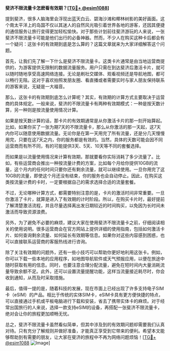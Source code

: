 **斐济不限流量卡怎麽看有效期？[[TG💪+ @esim1088](https://t.me/s/esim1088)]**

提到斐济，很多人脑海里会浮现出蓝天白云、碧海沙滩和椰林树影的美好画面。这个南太平洋上的岛国不仅以其迷人的自然风光吸引着世界各地的游客，还因其便捷的通信服务让旅行变得更加轻松愉快。对于那些计划前往斐济游玩的人来说，一张斐济不限流量卡可能是他们出行的必备神器。然而，不少人在购买这种卡后都会有一个疑问：这张卡的有效期到底是怎么算的？这篇文章就来为大家详细解答这个问题。

首先，让我们先了解一下什么是斐济不限流量卡。这类卡片通常是由当地运营商提供的，为游客提供无限制的数据流量服务。用户只需在到达斐济后激活卡片，就可以随时随地享受高速网络连接。无论是刷社交媒体、观看视频还是导航地图，都可以畅行无阻。这对于喜欢拍照发朋友圈、看直播或者需要实时与家人朋友保持联系的游客来说，无疑是一大福音。

那么，这张卡的有效期到底怎么计算呢？其实，有效期的计算方式主要取决于运营商的具体规定。一般来说，斐济的不限流量卡有两种有效期模式：一种是按天数计算，另一种则是按流量使用情况计算。

如果是按天数计算的话，那卡片的有效期通常是从你激活卡片的那一刻开始算起。比如，如果你买了一张为期7天的不限流量卡，那么从你激活的那一天起，这7天内你可以随意使用数据流量。无论你是在第一天用完了所有流量，还是分几天慢慢用完，只要在这7天之内，你的服务都是有效的。当然，具体的天数可能会因不同运营商而有所不同，有的可能提供3天、5天、10天等不同的套餐选择。

而如果是以流量使用情况来计算有效期，那就要看你实际消耗了多少流量了。比如，有些运营商会推出一种按流量计费的方案，比如每个月给你提供10GB的流量，这个月内的任何时间只要你还有剩余流量，就可以继续使用。一旦你用完了这10GB的流量，即使这个月还没有结束，你的服务也会自动停止。因此，在购买这类按流量计费的卡时，一定要根据自己的需求选择合适的流量套餐。

不过，无论哪种计算方式，都需要特别注意的是，卡片的激活时间非常重要。一旦你激活了卡片，就算是进入了有效期的计时阶段。所以，在购买卡片时，最好提前了解清楚激活流程，并且尽量选择离出发日期较近的时间购买，以免因为长时间未激活而导致资源浪费。

另外，为了避免不必要的麻烦，建议大家在使用斐济不限流量卡之前，仔细阅读相关的使用说明。很多运营商会在官方网站上提供详细的使用指南，包括如何激活卡片、如何查询剩余流量、如何延长有效期等信息。如果你对这些内容感到困惑，也可以直接联系运营商的客服热线进行咨询。

除了关注有效期的问题外，还有一些小技巧可以帮助你更好地利用这张卡。例如，你可以下载一些本地的应用程序，如地图导航软件或天气预报应用，以便在旅途中随时获取有用的信息。同时，也要注意合理分配流量，避免在短时间内大量消耗流量导致余额不足。此外，还可以设置流量提醒功能，这样当流量接近耗尽时，你会收到通知，从而及时采取措施。

最后，值得一提的是，随着科技的发展，现在市面上已经出现了许多支持电子SIM卡（eSIM）的产品。相比于传统的实体SIM卡，eSIM卡具有更方便快捷的特点，可以直接通过手机或平板电脑进行下载和安装，省去了携带实体卡的麻烦。对于经常出国旅行的人来说，选择一款支持eSIM的设备，再搭配一张斐济不限流量卡，绝对会让你的旅程更加顺畅无忧。

总之，斐济不限流量卡虽然看似简单，但其中涉及到的有效期问题却需要我们认真对待。只有充分了解规则并做好准备，才能真正享受到它带来的便利。希望本文能够帮助到有需要的朋友，让大家在斐济的旅程中不再为网络问题烦恼！[[TG💪+ @esim1088](https://t.me/s/esim1088) ![Image](https://i.postimg.cc/4NQfJmqS/Snipaste-2025-05-13-00-14-12.png)]
